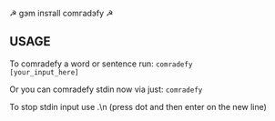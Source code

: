 ☭ gэm iпsтall comгadэfy ☭

## USAGE ##

To comradefy a word or sentence run:
<code>comradefy [your_input_here]</code>

Or you can comradefy stdin now via just:
<code>comradefy</code>

To stop stdin input use .\n (press dot and then enter on the new line)
